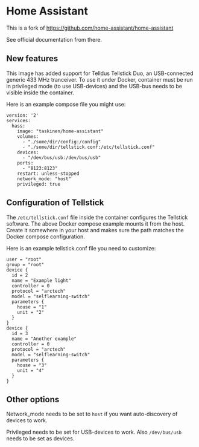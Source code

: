 # Home Assistant

This is a fork of https://github.com/home-assistant/home-assistant

See official documentation from there.

## New features

This image has added support for Telldus Tellstick Duo, an USB-connected
generic 433 MHz tranceiver. To use it under Docker, container must
be run in privileged mode (to use USB-devices) and the USB-bus needs to
be visible inside the container.

Here is an example compose file you might use:

```
version: '2'
services:
  hass:
    image: "taskinen/home-assistant"
    volumes:
      - "./some/dir/config:/config"
      - "./some/dir/tellstick.conf:/etc/tellstick.conf"
    devices:
      - "/dev/bus/usb:/dev/bus/usb"
    ports:
      - "8123:8123"
    restart: unless-stopped
    network_mode: "host"
    privileged: true
```

## Configuration of Tellstick

The `/etc/tellstick.conf` file inside the container configures
the Tellstick software. The above Docker compose example mounts
it from the host. Create it somewhere in your host and makes
sure the path matches the Docker compose configuration.

Here is an example tellstick.conf file you need to customize:

```
user = "root"
group = "root"
device {
  id = 2
  name = "Example light"
  controller = 0
  protocol = "arctech"
  model = "selflearning-switch"
  parameters {
    house = "1"
    unit = "2"
  }
}
device {
  id = 3
  name = "Another example"
  controller = 0
  protocol = "arctech"
  model = "selflearning-switch"
  parameters {
    house = "3"
    unit = "4"
  }
}
```

## Other options

Network_mode needs to be set to `host` if you want auto-discovery of devices to work.

Privileged needs to be set for USB-devices to work. Also `/dev/bus/usb` needs to be set as devices.
